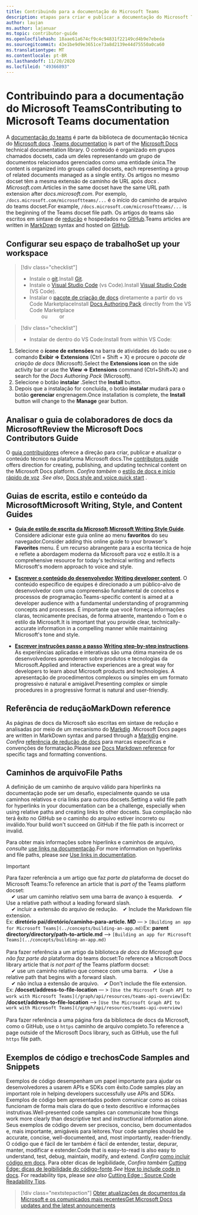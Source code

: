 ```yaml
---
title: Contribuindo para a documentação do Microsoft Teams
description: etapas para criar e publicar a documentação do Microsoft Teams
author: laujan
ms.author: lajanuar
ms.topic: contributor-guide
ms.openlocfilehash: 18aae61a674cf9c4c94831f22149cd4b9e7ebeda
ms.sourcegitcommit: 43e1be9d9e3651ce73a8d2139e44d75550a0ca60
ms.translationtype: MT
ms.contentlocale: pt-BR
ms.lasthandoff: 11/20/2020
ms.locfileid: "49366893"
---
```

# <a name="contributing-to-microsoft-teams-documentation"></a><span data-ttu-id="bd7c7-103">Contribuindo para a documentação do Microsoft Teams</span><span class="sxs-lookup"><span data-stu-id="bd7c7-103">Contributing to Microsoft Teams documentation</span></span>

<span data-ttu-id="bd7c7-104">A [documentação do teams](/microsoftteams/platform/overview) é parte da biblioteca de documentação técnica do [Microsoft docs](https://docs.microsoft.com/) .</span><span class="sxs-lookup"><span data-stu-id="bd7c7-104">[Teams documentation](/microsoftteams/platform/overview) is part of the [Microsoft Docs](https://docs.microsoft.com/) technical documentation library.</span></span> <span data-ttu-id="bd7c7-105">O conteúdo é organizado em grupos chamados docsets, cada um deles representando um grupo de documentos relacionados gerenciados como uma entidade única.</span><span class="sxs-lookup"><span data-stu-id="bd7c7-105">The content is organized into groups called docsets, each representing a group of related documents managed as a single entity.</span></span> <span data-ttu-id="bd7c7-106">Os artigos no mesmo docset têm a mesma extensão de caminho de URL após *docs <span></span> . Microsoft.com*.</span><span class="sxs-lookup"><span data-stu-id="bd7c7-106">Articles in the same docset have the same URL path extension after *docs<span></span>.microsoft.com*.</span></span>  <span data-ttu-id="bd7c7-107">Por exemplo,  `/docs.microsoft.com/microsoftteams/...`   é o início do caminho de arquivo do teams docset.</span><span class="sxs-lookup"><span data-stu-id="bd7c7-107">For example,  `/docs.microsoft.com/microsoftteams/...`   is the beginning of the Teams docset file path.</span></span> <span data-ttu-id="bd7c7-108">Os artigos do teams são escritos em sintaxe de  [redução](#markdown-reference) e hospedados no [GitHub](https://github.com/MicrosoftDocs/msteams-docs/tree/master/msteams-platform).</span><span class="sxs-lookup"><span data-stu-id="bd7c7-108">Teams articles are written in  [MarkDown](#markdown-reference) syntax and hosted on [GitHub](https://github.com/MicrosoftDocs/msteams-docs/tree/master/msteams-platform).</span></span>

## <a name="set-up-your-workspace"></a><span data-ttu-id="bd7c7-109">Configurar seu espaço de trabalho</span><span class="sxs-lookup"><span data-stu-id="bd7c7-109">Set up your workspace</span></span>

> [!div class="checklist"]
>
> * <span data-ttu-id="bd7c7-110">Instale o [git](https://git-scm.com/book/en/v2/Getting-Started-Installing-Git).</span><span class="sxs-lookup"><span data-stu-id="bd7c7-110">Install [Git](https://git-scm.com/book/en/v2/Getting-Started-Installing-Git).</span></span>
> * <span data-ttu-id="bd7c7-111">Instale o [Visual Studio Code](https://code.visualstudio.com/) (vs Code).</span><span class="sxs-lookup"><span data-stu-id="bd7c7-111">Install [Visual Studio Code](https://code.visualstudio.com/) (VS Code).</span></span>
> * <span data-ttu-id="bd7c7-112">Instalar o [pacote de criação de docs](https://marketplace.visualstudio.com/items?itemName=docsmsft.docs-authoring-pack) diretamente a partir do vs Code Marketplace</span><span class="sxs-lookup"><span data-stu-id="bd7c7-112">Install [Docs Authoring Pack](https://marketplace.visualstudio.com/items?itemName=docsmsft.docs-authoring-pack) directly from the VS Code Marketplace</span></span>
<br><span data-ttu-id="bd7c7-113">&emsp;&emsp; ou</span><span class="sxs-lookup"><span data-stu-id="bd7c7-113">&emsp;&emsp; or</span></span>

> [!div class="checklist"]
>
> * <span data-ttu-id="bd7c7-114">Instalar de dentro do VS Code:</span><span class="sxs-lookup"><span data-stu-id="bd7c7-114">Install from within VS Code:</span></span>

   1. <span data-ttu-id="bd7c7-115">Selecione o **ícone de extensões** na barra de atividades do lado ou use o comando **Exibir => Extensions** (Ctrl + Shift + X) e procure o *pacote de criação de docs* (Microsoft).</span><span class="sxs-lookup"><span data-stu-id="bd7c7-115">Select the **Extensions icon** on the side activity bar or use the **View => Extensions** command (Ctrl+Shift+X) and search for the *Docs Authoring Pack* (Microsoft).</span></span>
   1. <span data-ttu-id="bd7c7-116">Selecione o botão **instalar** .</span><span class="sxs-lookup"><span data-stu-id="bd7c7-116">Select the **Install** button.</span></span>
   1. <span data-ttu-id="bd7c7-117">Depois que a instalação for concluída, o botão **instalar** mudará para o botão **gerenciar** engrenagem.</span><span class="sxs-lookup"><span data-stu-id="bd7c7-117">Once installation is complete, the **Install** button will change to the **Manage** gear button.</span></span>

## <a name="review-the-microsoft-docs-contributors-guide"></a><span data-ttu-id="bd7c7-118">Analisar o guia de colaboradores de docs da Microsoft</span><span class="sxs-lookup"><span data-stu-id="bd7c7-118">Review the Microsoft Docs Contributors Guide</span></span>

<span data-ttu-id="bd7c7-119">O [guia contribuidores](/contribute) oferece a direção para criar, publicar e atualizar o conteúdo técnico na plataforma Microsoft docs.</span><span class="sxs-lookup"><span data-stu-id="bd7c7-119">The [contributors guide](/contribute) offers direction for creating, publishing, and updating technical content on the Microsoft Docs platform.</span></span> <span data-ttu-id="bd7c7-120">*Confira também* o [estilo de docs e início rápido de voz](/contribute/style-quick-start) .</span><span class="sxs-lookup"><span data-stu-id="bd7c7-120">*See also*, [Docs style and voice quick start](/contribute/style-quick-start) .</span></span>

## <a name="microsoft-writing-style-and-content-guides"></a><span data-ttu-id="bd7c7-121">Guias de escrita, estilo e conteúdo da Microsoft</span><span class="sxs-lookup"><span data-stu-id="bd7c7-121">Microsoft Writing, Style, and Content Guides</span></span>

* <span data-ttu-id="bd7c7-122">**[Guia de estilo de escrita da Microsoft](/style-guide/welcome)**.</span><span class="sxs-lookup"><span data-stu-id="bd7c7-122">**[Microsoft Writing Style Guide](/style-guide/welcome)**.</span></span> <span data-ttu-id="bd7c7-123">Considere adicionar este guia online ao menu **favoritos** do seu navegador.</span><span class="sxs-lookup"><span data-stu-id="bd7c7-123">Consider adding this online guide  to your browser's **Favorites** menu.</span></span> <span data-ttu-id="bd7c7-124">É um recurso abrangente para a escrita técnica de hoje e reflete a abordagem moderna da Microsoft para voz e estilo.</span><span class="sxs-lookup"><span data-stu-id="bd7c7-124">It is a comprehensive resource for today's technical writing and reflects Microsoft's modern approach to voice and style.</span></span>

* <span data-ttu-id="bd7c7-125">**[Escrever o conteúdo do desenvolvedor](/style-guide/developer-content/)**.</span><span class="sxs-lookup"><span data-stu-id="bd7c7-125">**[Writing developer content](/style-guide/developer-content/)**.</span></span> <span data-ttu-id="bd7c7-126">O conteúdo específico de equipes é direcionado a um público-alvo de desenvolvedor com uma compreensão fundamental de conceitos e processos de programação.</span><span class="sxs-lookup"><span data-stu-id="bd7c7-126">Teams-specific content is aimed at a developer audience with a fundamental understanding of programming concepts and processes.</span></span> <span data-ttu-id="bd7c7-127">É importante que você forneça informações claras, tecnicamente precisas, de forma atraente, mantendo o Tom e o estilo da Microsoft.</span><span class="sxs-lookup"><span data-stu-id="bd7c7-127">It is important that you provide clear, technically-accurate information in a compelling manner while maintaining Microsoft's tone and style.</span></span>

* <span data-ttu-id="bd7c7-128">**[Escrever instruções passo a passo](/style-guide/procedures-instructions/writing-step-by-step-instructions)**.</span><span class="sxs-lookup"><span data-stu-id="bd7c7-128">**[Writing step-by-step instructions](/style-guide/procedures-instructions/writing-step-by-step-instructions)**.</span></span> <span data-ttu-id="bd7c7-129">As experiências aplicadas e interativas são uma ótima maneira de os desenvolvedores aprenderem sobre produtos e tecnologias da Microsoft.</span><span class="sxs-lookup"><span data-stu-id="bd7c7-129">Applied and interactive experiences are a great way for developers to learn about Microsoft products and technologies.</span></span> <span data-ttu-id="bd7c7-130">A apresentação de procedimentos complexos ou simples em um formato progressivo é natural e amigável.</span><span class="sxs-lookup"><span data-stu-id="bd7c7-130">Presenting complex or simple procedures in a progressive format is natural and user-friendly.</span></span>

## <a name="markdown-reference"></a><span data-ttu-id="bd7c7-131">Referência de redução</span><span class="sxs-lookup"><span data-stu-id="bd7c7-131">MarkDown reference</span></span>

 <span data-ttu-id="bd7c7-132">As páginas de docs da Microsoft são escritas em sintaxe de redução e analisadas por meio de um mecanismo do [Markdig](https://github.com/lunet-io/markdig) .</span><span class="sxs-lookup"><span data-stu-id="bd7c7-132">Microsoft Docs pages are written in MarkDown syntax and parsed through a [Markdig](https://github.com/lunet-io/markdig) engine.</span></span> <span data-ttu-id="bd7c7-133">*Confira* [referência de redução de docs](/contribute/markdown-reference) para marcas específicas e convenções de formatação.</span><span class="sxs-lookup"><span data-stu-id="bd7c7-133">Please *see* [Docs Markdown reference](/contribute/markdown-reference) for specific tags and formatting conventions.</span></span>

## <a name="file-paths"></a><span data-ttu-id="bd7c7-134">Caminhos de arquivo</span><span class="sxs-lookup"><span data-stu-id="bd7c7-134">File Paths</span></span>

<span data-ttu-id="bd7c7-135">A definição de um caminho de arquivo válido para hiperlinks na documentação pode ser um desafio, especialmente quando se usa caminhos relativos e cria links para outros docsets.</span><span class="sxs-lookup"><span data-stu-id="bd7c7-135">Setting a valid file path for hyperlinks in your documentation can be a challenge, especially when using relative paths and creating links to other docsets.</span></span>  <span data-ttu-id="bd7c7-136">Sua compilação não terá êxito no GitHub se o caminho do arquivo estiver incorreto ou inválido.</span><span class="sxs-lookup"><span data-stu-id="bd7c7-136">Your build won't succeed on GitHub if the file path is incorrect or invalid.</span></span>

<span data-ttu-id="bd7c7-137">Para obter mais informações sobre hiperlinks e caminhos de arquivo, *consulte* [use links na documentação](/contribute/how-to-write-links).</span><span class="sxs-lookup"><span data-stu-id="bd7c7-137">For more information on  hyperlinks and file paths, please *see* [Use links in documentation](/contribute/how-to-write-links).</span></span>

>[!IMPORTANT]
> <span data-ttu-id="bd7c7-138">Para fazer referência a um artigo que faz *parte da* plataforma de docset do Microsoft Teams:</span><span class="sxs-lookup"><span data-stu-id="bd7c7-138">To reference an article that is *part of* the Teams platform docset:</span></span><br>
> <span data-ttu-id="bd7c7-139">&emsp;&#x2714; usar um caminho relativo sem uma barra de avanço à esquerda.</span><span class="sxs-lookup"><span data-stu-id="bd7c7-139">&emsp;&#x2714; Use a relative path without a leading forward slash.</span></span><br>
> <span data-ttu-id="bd7c7-140">&emsp;&#x2714; incluir a extensão do arquivo de redução.</span><span class="sxs-lookup"><span data-stu-id="bd7c7-140">&emsp;&#x2714; Include the Markdown file extension.</span></span><br>
><span data-ttu-id="bd7c7-141">Ex:  **diretório pai/diretório/caminho-para-article. MD** — > `[Building an app for Microsoft Teams](../concepts/building-an-app.md)`</span><span class="sxs-lookup"><span data-stu-id="bd7c7-141">Ex:  **parent directory/directory/path-to-article.md** —> `[Building an app for Microsoft Teams](../concepts/building-an-app.md)`</span></span> <br><br>
> <span data-ttu-id="bd7c7-142">Para fazer referência a um artigo da biblioteca *de docs da Microsoft que não faz parte da* plataforma do teams docset:</span><span class="sxs-lookup"><span data-stu-id="bd7c7-142">To reference a Microsoft Docs library article that *is not part of* the Teams platform docset:</span></span><br>
> <span data-ttu-id="bd7c7-143">&emsp;&#x2714; use um caminho relativo que comece com uma barra.</span><span class="sxs-lookup"><span data-stu-id="bd7c7-143">&emsp;&#x2714; Use a relative path that begins with a forward slash.</span></span><br>
> <span data-ttu-id="bd7c7-144">&emsp;&#x2714; não inclua a extensão de arquivo.</span><span class="sxs-lookup"><span data-stu-id="bd7c7-144">&emsp;&#x2714; Don't include the file extension.</span></span> <br> <span data-ttu-id="bd7c7-145">Ex:  **/docset/address-to-file-location** — > `[Use the Microsoft Graph API to work with Microsoft Teams](/graph/api/resources/teams-api-overview)`</span><span class="sxs-lookup"><span data-stu-id="bd7c7-145">Ex:  **/docset/address-to-file-location** —> `[Use the Microsoft Graph API to work with Microsoft Teams](/graph/api/resources/teams-api-overview)`</span></span><br><br>
> <span data-ttu-id="bd7c7-146">Para fazer referência a uma página fora da biblioteca de docs da Microsoft, como o GitHub, use o `https` caminho de arquivo completo.</span><span class="sxs-lookup"><span data-stu-id="bd7c7-146">To reference a page outside of the Microsoft Docs library, such as GitHub, use the full `https` file path.</span></span><br>

## <a name="code-samples-and-snippets"></a><span data-ttu-id="bd7c7-147">Exemplos de código e trechos</span><span class="sxs-lookup"><span data-stu-id="bd7c7-147">Code Samples and Snippets</span></span>

<span data-ttu-id="bd7c7-148">Exemplos de código desempenham um papel importante para ajudar os desenvolvedores a usarem APIs e SDKs com êxito.</span><span class="sxs-lookup"><span data-stu-id="bd7c7-148">Code samples play an important role in helping developers successfully use APIs and SDKs.</span></span> <span data-ttu-id="bd7c7-149">Exemplos de código bem apresentados podem comunicar como as coisas funcionam de forma mais clara do que o texto descritivo e informações instrutivas.</span><span class="sxs-lookup"><span data-stu-id="bd7c7-149">Well-presented code samples can communicate how things work more clearly than descriptive text and instructional information alone.</span></span> <span data-ttu-id="bd7c7-150">Seus exemplos de código devem ser precisos, conciso, bem documentados e, mais importante, amigáveis para leitores.</span><span class="sxs-lookup"><span data-stu-id="bd7c7-150">Your code samples should be accurate, concise, well-documented, and, most importantly, reader-friendly.</span></span> <span data-ttu-id="bd7c7-151">O código que é fácil de ler também é fácil de entender, testar, depurar, manter, modificar e estender.</span><span class="sxs-lookup"><span data-stu-id="bd7c7-151">Code that is easy-to-read is also easy to understand, test, debug, maintain, modify, and extend.</span></span> <span data-ttu-id="bd7c7-152">*Confira* [como incluir código em docs](/contribute/code-in-docs). Para obter dicas de legibilidade, *Confira também* [Cutting Edge: dicas de legibilidade do código-fonte](/archive/msdn-magazine/2014/october/cutting-edge-source-code-readability-tips).</span><span class="sxs-lookup"><span data-stu-id="bd7c7-152">*See* [How to include code in docs](/contribute/code-in-docs). For readability tips, please *see also* [Cutting Edge : Source Code Readability Tips](/archive/msdn-magazine/2014/october/cutting-edge-source-code-readability-tips).</span></span>

> [!div class="nextstepaction"]
> [<span data-ttu-id="bd7c7-153">Obter atualizações de documentos da Microsoft e os comunicados mais recentes</span><span class="sxs-lookup"><span data-stu-id="bd7c7-153">Get Microsoft Docs updates and the latest announcements</span></span>](/teamblog)
